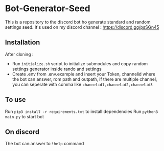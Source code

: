 # Bot-Generator-Seed

This is a repository to the discord bot ho generate standard and random settings seed.
It's used on my discord channel : https://discord.gg/psSGn45

## Installation

After cloning :
- Run `initialize.sh` script to initialize submodules and copy random settings generator inside rando and settings
- Create .env from .env.example and insert your Token, channelid where the bot can answer, rom path and outpath, if there are multiple channel, you can seperate with comma
like `channelid1,channelid2,channelid3`

## To use

Run `pip3 install -r requirements.txt` to install dependencies
Run `python3 main.py` to start bot

## On discord

The bot can answer to `!help` command
